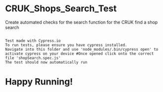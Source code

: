 # CRUK_Shops_Search_Test

Create automated checks for the search function for the CRUK find a shop search

```

Test made with Cypress.io 
To run tests, please ensure you have cypress installed. 
Navigate into this folder and use 'node_modules/.bin/cypress open' to activate cypress on your device #Once opened click onto the correct file 'shopSearch.spec.js' 
The test should now automatically run

```


# Happy Running!
